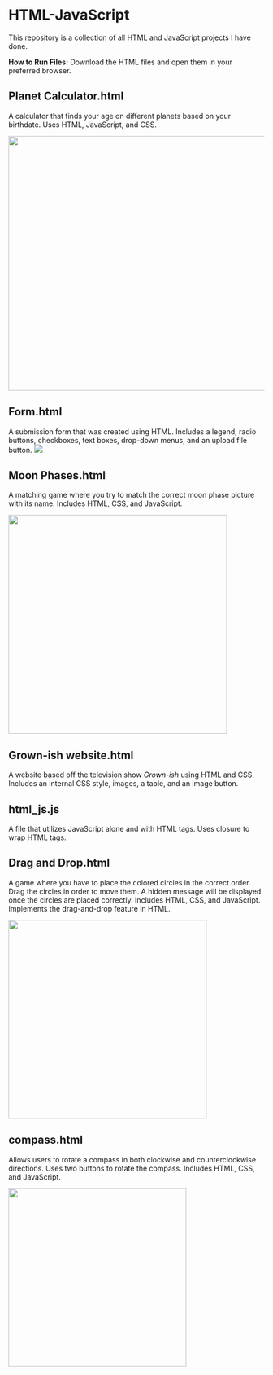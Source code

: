 # HTML-JavaScript

This repository is a collection of all HTML and JavaScript projects I have done.  

**How to Run Files:** Download the HTML files and open them in your preferred browser.


## Planet Calculator.html
A calculator that finds your age on different planets based on your birthdate. Uses HTML, JavaScript, and CSS.

<img src="https://github.com/tiabenson/HTML-JavaScript/blob/main/planet_calculator.png" width="790" height="500">

## Form.html
A submission form that was created using HTML.  Includes a legend, radio buttons, checkboxes, text boxes, drop-down menus, and an upload file button. 
![](https://github.com/tiabenson/HTML-JavaScript/blob/main/form.png)

## Moon Phases.html
A matching game where you try to match the correct moon phase picture with its name. Includes HTML, CSS, and JavaScript. 

<img src="https://github.com/tiabenson/HTML-JavaScript/blob/main/moon_phases.gif" height="430">

## Grown-ish website.html
A website based off the television show *Grown-ish* using HTML and CSS. Includes an internal CSS style, images, a table, and an image button.

## html_js.js
A file that utilizes JavaScript alone and with HTML tags. Uses closure to wrap HTML tags.

## Drag and Drop.html
A game where you have to place the colored circles in the correct order. Drag the circles in order to move them. A hidden message will be displayed once the circles are placed correctly. Includes HTML, CSS, and JavaScript. Implements the drag-and-drop feature in HTML. 

<img src="https://github.com/tiabenson/HTML-JavaScript/blob/main/drag_and_drop.png" width="390" height="390">

## compass.html
Allows users to rotate a compass in both clockwise and counterclockwise directions. Uses two buttons to rotate the compass. Includes HTML, CSS, and JavaScript. 

<img src="https://github.com/tiabenson/HTML-JavaScript/blob/main/compass.png" width="350">

